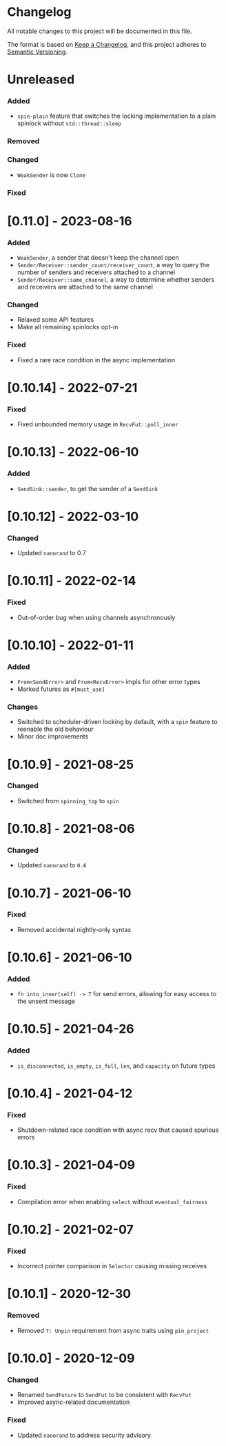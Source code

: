 # Changelog

All notable changes to this project will be documented in this file.

The format is based on [Keep a Changelog](https://keepachangelog.com/en/1.0.0/),
and this project adheres to [Semantic Versioning](https://semver.org/spec/v2.0.0.html).

# Unreleased

### Added

- `spin-plain` feature that switches the locking implementation to a plain spinlock without `std::thread::sleep`

### Removed

### Changed

- `WeakSender` is now `Clone`

### Fixed

# [0.11.0] - 2023-08-16

### Added

- `WeakSender`, a sender that doesn't keep the channel open
- `Sender/Receiver::sender_count/receiver_count`, a way to query the number of senders and receivers attached to a channel
- `Sender/Receiver::same_channel`, a way to determine whether senders and receivers are attached to the same channel

### Changed

- Relaxed some API features
- Make all remaining spinlocks opt-in

### Fixed

- Fixed a rare race condition in the async implementation

# [0.10.14] - 2022-07-21

### Fixed

- Fixed unbounded memory usage in `RecvFut::poll_inner`

# [0.10.13] - 2022-06-10

### Added

- `SendSink::sender`, to get the sender of a `SendSink`

# [0.10.12] - 2022-03-10

### Changed

- Updated `nanorand` to 0.7

# [0.10.11] - 2022-02-14

### Fixed

- Out-of-order bug when using channels asynchronously

# [0.10.10] - 2022-01-11

### Added

- `From<SendError>` and `From<RecvError>` impls for other error types
- Marked futures as `#[must_use]`

### Changes

- Switched to scheduler-driven locking by default, with a `spin` feature to reenable the old behaviour
- Minor doc improvements

# [0.10.9] - 2021-08-25

### Changed

- Switched from `spinning_top` to `spin`

# [0.10.8] - 2021-08-06

### Changed

- Updated `nanorand` to `0.6`

# [0.10.7] - 2021-06-10

### Fixed

- Removed accidental nightly-only syntax

# [0.10.6] - 2021-06-10

### Added

- `fn into_inner(self) -> T` for send errors, allowing for easy access to the unsent message

# [0.10.5] - 2021-04-26

### Added

- `is_disconnected`, `is_empty`, `is_full`, `len`, and `capacity` on future types

# [0.10.4] - 2021-04-12

### Fixed

- Shutdown-related race condition with async recv that caused spurious errors

# [0.10.3] - 2021-04-09

### Fixed

- Compilation error when enabling `select` without `eventual_fairness`

# [0.10.2] - 2021-02-07

### Fixed

- Incorrect pointer comparison in `Selector` causing missing receives

# [0.10.1] - 2020-12-30

### Removed

- Removed `T: Unpin` requirement from async traits using `pin_project`

# [0.10.0] - 2020-12-09

### Changed

- Renamed `SendFuture` to `SendFut` to be consistent with `RecvFut`
- Improved async-related documentation

### Fixed

- Updated `nanorand` to address security advisory
